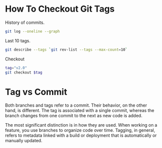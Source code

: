 
<h1>How To Checkout Git Tags</h1>

History of commits.

```bash
git log --oneline --graph

```

Last 10 tags.
```bash
git describe --tags `git rev-list --tags --max-count=10`
```

Checkout
```bash
tag="v2.0"
git checkout $tag
```

<h1>Tag vs Commit</h1>
Both branches and tags refer to a commit. Their behavior, on the other hand, is different. The tag is associated with a single commit, whereas the branch changes from one commit to the next as new code is added.

The most significant distinction is in how they are used. When working on a feature, you use branches to organize code over time. Tagging, in general, refers to metadata linked with a build or deployment that is automatically or manually updated.
